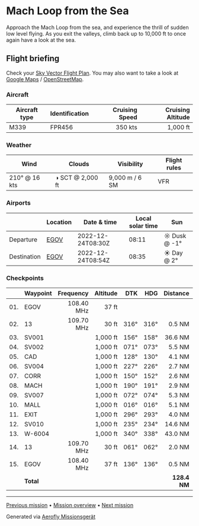 # Mach Loop from the Sea

Approach the Mach Loop from the sea, and experience the thrill of sudden low level flying. As you exit the valleys, climb back up to 10,000 ft to once again have a look at the sea.

## Flight briefing

Check your [Sky Vector Flight Plan](https://skyvector.com/?ll=53.24979742928385,-4.531209236415577&chart=301&zoom=3&fpl=N0350A010%20EGOV%205243N00404W%205245N00356W%205243N00350W%205241N00353W%205239N00351W%205236N00351W%205238N00343W%205243N00341W%205244N00347W%205235N00406W%205314N00436W%20EGOV). You may also want to take a look at [Google Maps](https://www.google.com/maps/@?api=1&map_action=map&center=52.918995833333355,-4.13983164558411&zoom=10&basemap=terrain) / [OpenStreetMap](https://www.openstreetmap.org/#map=10/52.918995833333355/-4.13983164558411).

### Aircraft

| Aircraft type | Identification | Cruising Speed | Cruising Altitude |
| ------------- | -------------- | -------------: | ----------------: |
| M339          | FPR456         |        350 kts |          1,000 ft |

### Weather

| Wind          | Clouds           | Visibility     | Flight rules |
| ------------- | ---------------- | -------------- | ------------ |
| 210° @ 16 kts | ◑ SCT @ 2,000 ft | 9,000 m / 6 SM | VFR          |

### Airports

|             | Location                                   | Date & time       | Local solar time | Sun          |
| ----------- | ------------------------------------------ | ----------------- | ---------------- | ------------ |
| Departure   | [EGOV](https://skyvector.com/airport/EGOV) | 2022-12-24T08:30Z | 08:11            | ☼ Dusk @ -1° |
| Destination | [EGOV](https://skyvector.com/airport/EGOV) | 2022-12-24T08:54Z | 08:35            | ☀ Day @ 2°   |

### Checkpoints

|     | Waypoint  |  Frequency | Altitude |  DTK |  HDG |     Distance |       ETE |
| :-: | --------- | ---------: | -------: | ---: | ---: | -----------: | --------: |
| 01. | EGOV      | 108.40 MHz |    37 ft |      |      |              |           |
| 02. | 13        | 109.70 MHz |    30 ft | 316° | 316° |       0.5 NM |     01:03 |
| 03. | SV001     |            | 1,000 ft | 156° | 158° |      36.6 NM |     06:27 |
| 04. | SV002     |            | 1,000 ft | 071° | 073° |       5.5 NM |     00:55 |
| 05. | CAD       |            | 1,000 ft | 128° | 130° |       4.1 NM |     00:42 |
| 06. | SV004     |            | 1,000 ft | 227° | 226° |       2.7 NM |     00:30 |
| 07. | CORR      |            | 1,000 ft | 150° | 152° |       2.6 NM |     00:28 |
| 08. | MACH      |            | 1,000 ft | 190° | 191° |       2.9 NM |     00:31 |
| 09. | SV007     |            | 1,000 ft | 072° | 074° |       5.3 NM |     00:53 |
| 10. | MALL      |            | 1,000 ft | 016° | 016° |       5.1 NM |     00:51 |
| 11. | EXIT      |            | 1,000 ft | 296° | 293° |       4.0 NM |     00:42 |
| 12. | SV010     |            | 1,000 ft | 235° | 234° |      14.6 NM |     02:37 |
| 13. | W-6004    |            | 1,000 ft | 340° | 338° |      43.0 NM |     07:12 |
| 14. | 13        | 109.70 MHz |    30 ft | 061° | 062° |       2.0 NM |     00:20 |
| 15. | EGOV      | 108.40 MHz |    37 ft | 136° | 136° |       0.5 NM |     01:03 |
|     | **Total** |            |          |      |      | **128.4 NM** | **24:09** |

---

[Previous mission](./Mach_Loop.md) • [Mission overview](./README.md) • [Next mission](./Sidewinder_Low_Level.md)

Generated via [Aerofly Missionsgerät](https://github.com/fboes/aerofly-missions)
